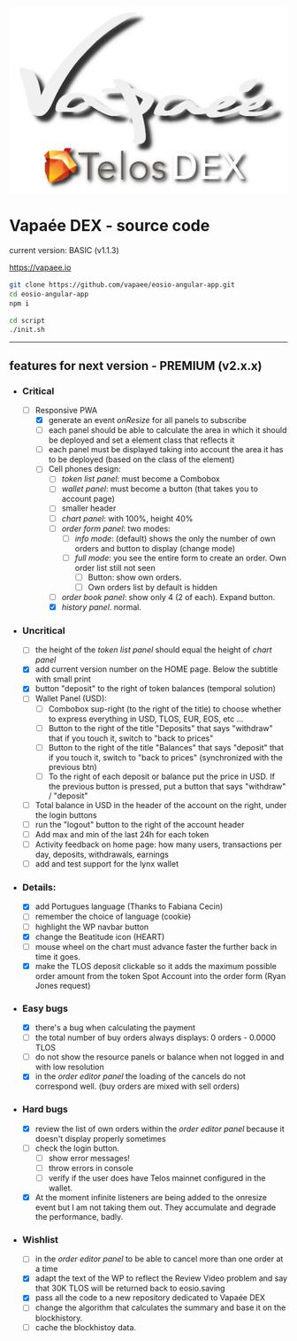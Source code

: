 ![vapaee-telos-dex-shadow.png](./src/assets/img/vapaee-telos-dex-shadow.png)

# Vapaée DEX - source code

current version: BASIC (v1.1.3)

https://vapaee.io


```bash
git clone https://github.com/vapaee/eosio-angular-app.git
cd eosio-angular-app
npm i
```
```bash
cd script
./init.sh
```

------------------

## features for next version - PREMIUM (v2.x.x)

- ### Critical
  - [ ] Responsive PWA
    - [x] generate an event _onResize_ for all panels to subscribe
    - [ ] each panel should be able to calculate the area in which it should be deployed and set a element class that reflects it
    - [ ] each panel must be displayed taking into account the area it has to be deployed (based on the class of the element)
    - [ ] Cell phones design:
      - [ ] _token list panel_: must become a Combobox
      - [ ] _wallet panel_: must become a button (that takes you to account page)
      - [ ] smaller header
      - [ ] _chart panel_: with 100%, height 40%
      - [ ] _order form panel_: two modes:
        - [ ] _info mode_: (default) shows the only the number of own orders and button to display (change mode)
        - [ ] _full mode_: you see the entire form to create an order. Own order list still not seen
          - [ ] Button: show own orders.
          - [ ] Own orders list by default is hidden
      - [ ] _order book panel_: show only 4 (2 of each). Expand button.
      - [x] _history panel_. normal.
- ### Uncritical
  - [ ] the height of the _token list panel_ should equal the height of _chart panel_
  - [x] add current version number on the HOME page. Below the subtitle with small print
  - [x] button "deposit" to the right of token balances (temporal solution)
  - [ ] Wallet Panel (USD):
    - [ ] Combobox sup-right (to the right of the title) to choose whether to express everything in USD, TLOS, EUR, EOS, etc ...
    - [ ] Button to the right of the title "Deposits" that says "withdraw" that if you touch it, switch to "back to prices"
    - [ ] Button to the right of the title "Balances" that says "deposit" that if you touch it, switch to "back to prices" (synchronized with the previous btn)
    - [ ] To the right of each deposit or balance put the price in USD. If the previous button is pressed, put a button that says "withdraw" / "deposit"
  - [ ] Total balance in USD in the header of the account on the right, under the login buttons
  - [ ] run the "logout" button to the right of the account header
  - [ ] Add max and min of the last 24h for each token
  - [ ] Activity feedback on home page: how many users, transactions per day, deposits, withdrawals, earnings
  - [ ] add and test support for the lynx wallet
- ### Details:
  - [x] add Portugues language (Thanks to Fabiana Cecin)
  - [ ] remember the choice of language (cookie)
  - [ ] highlight the WP navbar button
  - [x] change the Beatitude icon (HEART)
  - [ ] mouse wheel on the chart must advance faster the further back in time it goes.
  - [x] make the TLOS deposit clickable so it adds the maximum possible order amount from the token Spot Account into the order form (Ryan Jones request)
- ### Easy bugs
  - [x] there's a bug when calculating the payment
  - [ ] the total number of buy orders always displays: 0 orders - 0.0000 TLOS
  - [ ] do not show the resource panels or balance when not logged in and with low resolution
  - [x] in the _order editor panel_ the loading of the cancels do not correspond well. (buy orders are mixed with sell orders)
- ### Hard bugs
  - [x] review the list of own orders within the _order editor panel_ because it doesn't display properly sometimes
  - [ ] check the login button.
    - [ ] show error messages!
    - [ ] throw errors in console
    - [ ] verify if the user does have Telos mainnet configured in the wallet.
  - [x] At the moment infinite listeners are being added to the onresize event but I am not taking them out. They accumulate and degrade the performance, badly.
- ### Wishlist
  - [ ] in the _order editor panel_ to be able to cancel more than one order at a time
  - [x] adapt the text of the WP to reflect the Review Video problem and say that 30K TLOS will be returned back to eosio.saving
  - [x] pass all the code to a new repository dedicated to Vapaée DEX
  - [ ] change the algorithm that calculates the summary and base it on the blockhistory.
  - [ ] cache the blockhistoy data.

